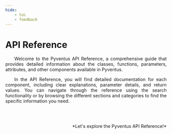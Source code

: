 ```yaml
---
hide:
    - toc
    - feedback
---
```


# API Reference

<p style="text-align: justify;">
    &emsp;&emsp;Welcome to the Pyventus API Reference, a comprehensive guide that provides detailed information about the classes, functions, parameters, attributes, and other components available in Pyventus.
</p>

<p style="text-align: justify;">
    &emsp;&emsp;In the API Reference, you will find detailed documentation for each component, including clear explanations, parameter details, and return values. You can navigate through the reference using the search functionality or by browsing the different sections and categories to find the specific information you need.
</p>

<br>
<br>

<p style="text-align: right;" markdown>
    *Let's explore the Pyventus API Reference!*
</p>
